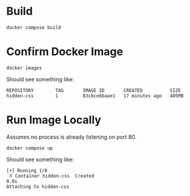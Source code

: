 # Build

```
docker compose build
```

# Confirm Docker Image

```
docker images
```

Should see something like:

```
REPOSITORY        TAG       IMAGE ID       CREATED          SIZE
hidden-css        1         83cbce6baae1   17 minutes ago   405MB
```

# Run Image Locally

Assumes no process is already listening on port 80.

```
docker compose up
```

Should see something like:

```
[+] Running 1/0
 ⠿ Container hidden-css  Created                                                                                                                          0.0s
Attaching to hidden-css
```
